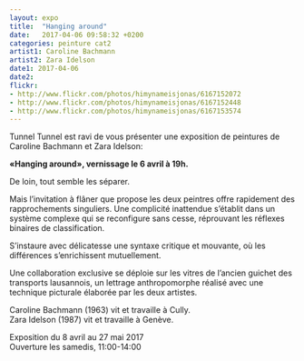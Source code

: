 ```yaml
---
layout: expo
title:  "Hanging around"
date:   2017-04-06 09:58:32 +0200
categories: peinture cat2
artist1: Caroline Bachmann
artist2: Zara Idelson
date1: 2017-04-06
date2:
flickr:
- http://www.flickr.com/photos/himynameisjonas/6167152072
- http://www.flickr.com/photos/himynameisjonas/6167152448
- http://www.flickr.com/photos/himynameisjonas/6167153574
---
```


Tunnel Tunnel est ravi de vous présenter une exposition de peintures de Caroline Bachmann et Zara Idelson:

**«Hanging around», vernissage le 6 avril à 19h.**

De loin, tout semble les séparer.

Mais l’invitation à flâner que propose les deux peintres offre rapidement des rapprochements singuliers. Une complicité inattendue s’établit dans un système complexe qui se reconfigure sans cesse, réprouvant les réflexes binaires de classification.

S’instaure avec délicatesse une syntaxe critique et mouvante, où les différences s’enrichissent mutuellement.

Une collaboration exclusive se déploie sur les vitres de l’ancien guichet des transports lausannois, un lettrage anthropomorphe réalisé avec une technique picturale élaborée par les deux artistes.

Caroline Bachmann (1963) vit et travaille à Cully.  
Zara Idelson (1987) vit et travaille à Genève.

Exposition du 8 avril au 27 mai 2017  
Ouverture les samedis, 11:00-14:00

